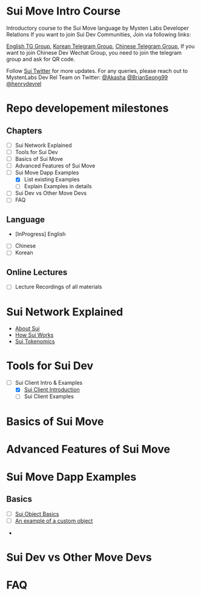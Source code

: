 # Sui Move Intro Course

Introductory course to the Sui Move language by Mysten Labs Developer Relations
If you want to join Sui Dev Communities, Join via following links:

[English TG Group](), [Korean Telegram Group](https://t.me/+06FvkeDVwUMwZmM1), [Chinese Telegram Group](https://t.me/+4q-pSDEGH-RjODg9), If you want to join Chinese Dev Wechat Group, you need to join the telegram group and ask for QR code.

Follow [Sui Twitter](https://twitter.com/SuiNetwork) for more updates.
For any queries, please reach out to MystenLabs Dev Rel Team on Twitter: [@Akasha](https://twitter.com/AkashaCoin) [@BrianSeong99](https://twitter.com/BrianSeong99) [@henrydevrel](https://twitter.com/henrydevrel)
# Repo developement milestones

## Chapters

- [ ] Sui Network Explained
- [ ] Tools for Sui Dev
- [ ] Basics of Sui Move
- [ ] Advanced Features of Sui Move
- [ ] Sui Move Dapp Examples
    - [x] List existing Examples
    - [ ] Explain Examples in details
- [ ] Sui Dev vs Other Move Devs
- [ ] FAQ

## Language

- [InProgress] English
- [ ] Chinese
- [ ] Korean

## Online Lectures

- [ ] Lecture Recordings of all materials

# Sui Network Explained

- [About Sui](https://docs.sui.io/learn/about-sui)
- [How Sui Works](https://docs.sui.io/learn/how-sui-works)
- [Sui Tokenomics](https://docs.sui.io/learn/tokenomics)

# Tools for Sui Dev

- [ ] Sui Client Intro & Examples
    - [x] [Sui Client Introduction](https://docs.sui.io/build/cli-client)
    - [ ] Sui Client Examples

# Basics of Sui Move


# Advanced Features of Sui Move


# Sui Move Dapp Examples

## Basics
- [ ] [Sui Object Basics](https://github.com/MystenLabs/sui/blob/main/sui_programmability/examples/basics/sources/object_basics.move)
- [ ] [An example of a custom object](https://github.com/MystenLabs/sui/blob/main/sui_programmability/examples/basics/sources/object.move)
- [ ]()


# Sui Dev vs Other Move Devs


# FAQ

